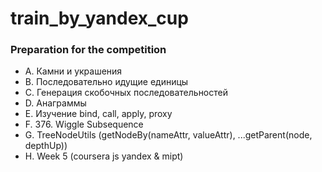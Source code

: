 # train_by_yandex_cup
### Preparation for the competition

+ A. Камни и украшения
+ B. Последовательно идущие единицы
+ C. Генерация скобочных последовательностей
+ D. Анаграммы
+ E. Изучение bind, call, apply, proxy
+ F. 376. Wiggle Subsequence
+ G. TreeNodeUtils (getNodeBy(nameAttr, valueAttr), ...getParent(node, depthUp))
+ H. Week 5 (coursera js yandex & mipt)
